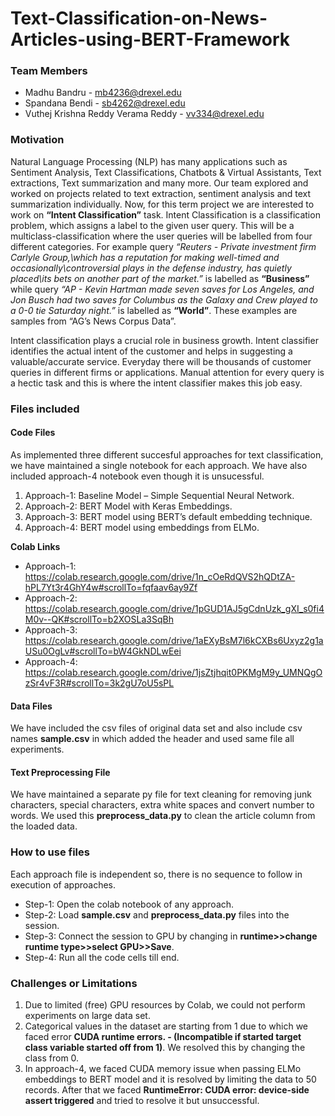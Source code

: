 # Text-Classification-on-News-Articles-using-BERT-Framework

### Team Members
* Madhu Bandru - mb4236@drexel.edu
* Spandana Bendi - sb4262@drexel.edu
* Vuthej Krishna Reddy Verama Reddy - vv334@drexel.edu

### Motivation

Natural Language Processing (NLP) has many applications such as Sentiment Analysis, Text Classifications, Chatbots & Virtual Assistants, Text extractions, Text summarization and many more. Our team explored and worked on projects related to text extraction, sentiment analysis and text summarization individually. Now, for this term project we are interested to work on <b>“Intent Classification”</b> task. Intent Classification is a classification problem, which assigns a label to the given user query. This will be a multiclass-classification where the user queries will be labelled from four different categories. For example query *“Reuters - Private investment firm Carlyle Group,\which has a reputation for making well-timed and occasionally\controversial plays in the defense industry, has quietly placed\its bets on another part of the market.”* is labelled as <b>“Business”</b> while query *“AP - Kevin Hartman made seven saves for Los Angeles, and Jon Busch had two saves for Columbus as the Galaxy and Crew played to a 0-0 tie Saturday night.”* is labelled as <b>“World”</b>.  These examples are samples from “AG’s News Corpus Data”.

Intent classification plays a crucial role in business growth. Intent classifier identifies the actual intent of the customer and helps in suggesting a valuable/accurate service. Everyday there will be thousands of customer queries in different firms or applications. Manual attention for every query is a hectic task and this is where the intent classifier makes this job easy.

### Files included

#### Code Files

As implemented three different succesful approaches for text classification, we have maintained a single notebook for each approach. We have also included approach-4 notebook even though it is unsucessful.

1.	Approach-1: Baseline Model – Simple Sequential Neural Network.
2.	Approach-2: BERT Model with Keras Embeddings.
3.	Approach-3: BERT model using BERT’s default embedding technique.
4.	Approach-4: BERT model using embeddings from ELMo.

<b>Colab Links</b>
* Approach-1: https://colab.research.google.com/drive/1n_cOeRdQVS2hQDtZA-hPL7Yt3r4GhY4w#scrollTo=fqfaav6ay9Zf
* Approach-2: https://colab.research.google.com/drive/1pGUD1AJ5gCdnUzk_gXI_s0fi4M0v--QK#scrollTo=b2XOSLa3SqBh
* Approach-3: https://colab.research.google.com/drive/1aEXyBsM7l6kCXBs6Uxyz2g1aUSu0OgLv#scrollTo=bW4GkNDLwEei
* Approach-4: https://colab.research.google.com/drive/1jsZtjhqit0PKMgM9y_UMNQgOzSr4vF3R#scrollTo=3k2gU7oU5sPL

#### Data Files

We have included the csv files of original data set and also include csv names <b>sample.csv</b> in which added the header and used same file all experiments.

#### Text Preprocessing File

We have maintained a separate py file for text cleaning for removing junk characters, special characters, extra white spaces and convert number to words. We used this <b>preprocess_data.py</b> to clean the article column from the loaded data.

### How to use files
Each approach file is independent so, there is no sequence to follow in execution of approaches.
* Step-1: Open the colab notebook of any approach.
* Step-2: Load <b>sample.csv</b> and <b>preprocess_data.py</b> files into the session.
* Step-3: Connect the session to GPU by changing in <b>runtime>>change runtime type>>select GPU>>Save</b>.
* Step-4: Run all the code cells till end.

### Challenges or Limitations

1. Due to limited (free) GPU resources by Colab, we could not perform experiments on large data set.
2. Categorical values in the dataset are starting from 1 due to which we faced error <b>CUDA runtime errors. - (Incompatible if started target class variable started off from 1)</b>. We resolved this by changing the class from 0. 
3. In approach-4, we faced CUDA memory issue when passing ELMo embeddings to BERT model and it is resolved by limiting the data to 50 records. After that we faced <b>RuntimeError: CUDA error: device-side assert triggered</b> and tried to resolve it but unsuccessful. 
